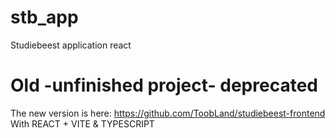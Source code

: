 # stb_app
Studiebeest application react


# Old -unfinished project- deprecated
The new version is here: https://github.com/ToobLand/studiebeest-frontend
With REACT + VITE & TYPESCRIPT
